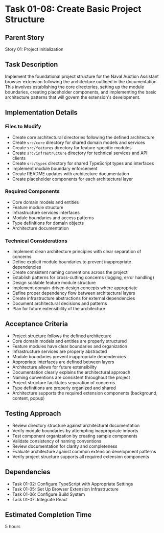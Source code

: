 # Task 01-08: Create Basic Project Structure

## Parent Story

Story 01: Project Initialization

## Task Description

Implement the foundational project structure for the Naval Auction Assistant browser extension following the architecture outlined in the documentation. This involves establishing the core directories, setting up the module boundaries, creating placeholder components, and implementing the basic architecture patterns that will govern the extension's development.

## Implementation Details

### Files to Modify

- Create core architectural directories following the defined architecture
- Create `src/core` directory for shared domain models and services
- Create `src/features` directory for feature-specific modules
- Create `src/infrastructure` directory for technical services and API clients
- Create `src/types` directory for shared TypeScript types and interfaces
- Implement module boundary enforcement
- Create README updates with architecture documentation
- Create placeholder components for each architectural layer

### Required Components

- Core domain models and entities
- Feature module structure
- Infrastructure services interfaces
- Module boundaries and access patterns
- Type definitions for domain objects
- Architecture documentation

### Technical Considerations

- Implement clean architecture principles with clear separation of concerns
- Define explicit module boundaries to prevent inappropriate dependencies
- Create consistent naming conventions across the project
- Establish patterns for cross-cutting concerns (logging, error handling)
- Design scalable feature module structure
- Implement domain-driven design concepts where appropriate
- Define proper dependency flow between architectural layers
- Create infrastructure abstractions for external dependencies
- Document architectural decisions and patterns
- Plan for future extensibility of the architecture

## Acceptance Criteria

- Project structure follows the defined architecture
- Core domain models and entities are properly structured
- Feature modules have clear boundaries and organization
- Infrastructure services are properly abstracted
- Module boundaries prevent inappropriate dependencies
- Appropriate interfaces are defined between layers
- Architecture allows for future extensibility
- Documentation clearly explains the architectural approach
- Naming conventions are consistent throughout the project
- Project structure facilitates separation of concerns
- Type definitions are properly organized and shared
- Architecture supports the required extension components (background, content, popup)

## Testing Approach

- Review directory structure against architectural documentation
- Verify module boundaries by attempting inappropriate imports
- Test component organization by creating sample components
- Validate consistency of naming conventions
- Review documentation for clarity and completeness
- Evaluate architecture against common extension development patterns
- Verify project structure supports all required extension components

## Dependencies

- Task 01-02: Configure TypeScript with Appropriate Settings
- Task 01-05: Set Up Browser Extension Infrastructure
- Task 01-06: Configure Build System
- Task 01-07: Integrate React

## Estimated Completion Time

5 hours
